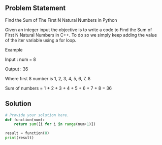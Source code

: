 ## Problem Statement 

Find the Sum of The First N Natural Numbers in Python

Given an integer input the objective is to write a code to Find the Sum of First N Natural Numbers in C++. To do so we simply keep adding the value of the iter variable using a for loop.

Example

Input : num = 8

Output : 36

Where first 8 number is 1, 2, 3, 4, 5, 6, 7, 8

Sum of numbers = 1 + 2 + 3 + 4 + 5 + 6 + 7 + 8 = 36

## Solution

```python
# Provide your solution here.
def function(num):
    return sum([i for i in range(num+1)])

result = function(8)
print(result)
